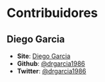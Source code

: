 # Contribuidores

## Diego Garcia
* **Site**: [Diego Garcia](http://www.diego-garcia.info/)
* **Github**: [@drgarcia1986](https://github.com/drgarcia1986/)
* **Twitter**: [@drgarcia1986](https://twitter.com/drgarcia1986)
